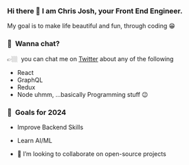 ### Hi there 👋 I am Chris Josh, your Front End Engineer.
My goal is to make life beautiful and fun, through coding 😁

### 💬&nbsp; Wanna chat? 
👉🏼&nbsp; you can chat me on [Twitter](https://twitter.com/ChristofaJoshua) about any of the following 
- React
- GraphQL
- Redux
- Node
uhmm, ...basically Programming stuff 😉

### 🔭&nbsp; Goals for 2024
- Improve Backend Skills
- Learn AI/ML

- 👯 I’m looking to collaborate on open-source projects

